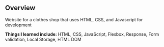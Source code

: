 ## Overview
Website for a clothes shop that uses HTML, CSS, and Javascript for development

**Things I learned include:**
HTML, CSS, JavaScript, Flexbox, Response, Form validation, Local Storage, HTML DOM
